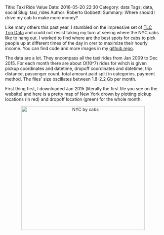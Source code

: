 Title: Taxi Ride Value
Date: 2016-05-20 22:30
Category: data
Tags: data, social
Slug: taxi_rides
Author: Roberto Gobbetti
Summary: Where should I drive my cab to make more money?

Like many others this past year, I stumbled on the impressive set of [TLC Trip Data](http://www.nyc.gov/html/tlc/html/about/trip_record_data.shtml) and could not resist taking my turn at seeing where the NYC cabs like to hang out. I worked to find where are the best spots for cabs to pick people up at different times of the day in orer to maximize their hourly income. You can find code and more images in my [github repo](https://github.com/gobboph/nycabs).

The data are a lot. They encompass all the taxi rides from Jan 2009 to Dec 2015. For each month there are about O(10^7) rides for wihch is given pickup coordinates and datetime, dropoff coordinates and datetime, trip distance, passenger count, total amount paid split in categories, payment method. The files' size oscillates between 1.8-2.2 Gb per month.

First thing first, I downloaded Jan 2015 (literally the first file you see on the website) and here is a pretty map of New York drown by plotting pickup locations (in red) and dropoff location (green) for the whole month.

<center><img src="images/green.png" alt="NYC by cabs" style="width: 400px;"/></center>